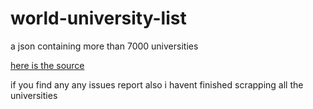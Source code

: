 # world-university-list
a json containing more than 7000 universities

<a href="https://www.webometrics.info/en/transparent" >here is the source </a>

if you find any any issues report  also i havent finished scrapping all the universities
